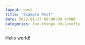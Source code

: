 ```yaml
---
layout: post
title: "Example Post"
date: 2022-01-27 00:00:00 +0000
categories: fun-things philosoffy
---
```


Hello world!
